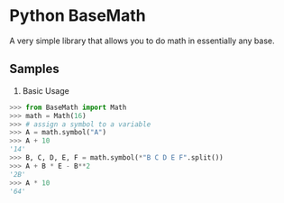 # Python BaseMath
A very simple library that allows you to do math in essentially any base.

## Samples
1. Basic Usage
```py
>>> from BaseMath import Math
>>> math = Math(16)
>>> # assign a symbol to a variable
>>> A = math.symbol("A")
>>> A + 10
'14'
>>> B, C, D, E, F = math.symbol(*"B C D E F".split())
>>> A + B * E - B**2 
'2B'
>>> A * 10
'64'
```